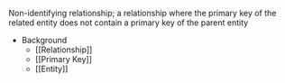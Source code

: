 Non-identifying relationship; a relationship where the primary key of the related entity does not contain a primary key of the parent entity

- Background
	- [[Relationship]]
	- [[Primary Key]]
	- [[Entity]]